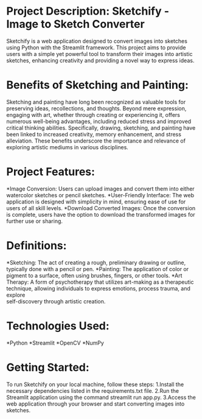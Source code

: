 # Project Description: Sketchify - Image to Sketch Converter
Sketchify is a web application designed to convert images into sketches using Python with the Streamlit framework. This project aims to provide users with a simple yet powerful tool to transform their images into artistic sketches, enhancing creativity and providing a novel way to express ideas.

# Benefits of Sketching and Painting:
Sketching and painting have long been recognized as valuable tools for preserving ideas, recollections, and thoughts. Beyond mere expression, engaging with art, whether through creating or experiencing it, offers numerous well-being advantages, including reduced stress and improved critical thinking abilities. Specifically, drawing, sketching, and painting have been linked to increased creativity, memory enhancement, and stress alleviation. These benefits underscore the importance and relevance of exploring artistic mediums in various disciplines.

# Project Features:
  *Image Conversion: Users can upload images and convert them into either watercolor sketches or pencil sketches.
  *User-Friendly Interface: The web application is designed with simplicity in mind, ensuring ease of use for users of all skill levels.
  *Download Converted Images: Once the conversion is complete, users have the option to download the transformed images for further use or sharing.

# Definitions:
  *Sketching: The act of creating a rough, preliminary drawing or outline, typically done with a pencil or pen.
  *Painting: The application of color or pigment to a surface, often using brushes, fingers, or other tools.
  *Art Therapy: A form of psychotherapy that utilizes art-making as a therapeutic technique, allowing individuals to express emotions, process trauma, and explore  
  self-discovery through artistic creation.

# Technologies Used:
  *Python
  *Streamlit
  *OpenCV
  *NumPy

# Getting Started:
  To run Sketchify on your local machine, follow these steps:
     1.Install the necessary dependencies listed in the requirements.txt file.
     2.Run the Streamlit application using the command streamlit run app.py.
     3.Access the web application through your browser and start converting images into sketches.

